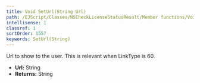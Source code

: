 ```yaml
---
title: Void SetUrl(String Url)
path: /EJScript/Classes/NSCheckLicenseStatusResult/Member functions/Void SetUrl(String p_0)
intellisense: 1
classref: 1
sortOrder: 1557
keywords: SetUrl(String)
---
```



Url to show to the user.  This is relevant when LinkType is 60.



* **Url:** String
* **Returns:** String


